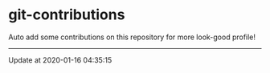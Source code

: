# git-contributions

Auto add some contributions on this repository for more look-good profile!

---

Update at 2020-01-16 04:35:15
